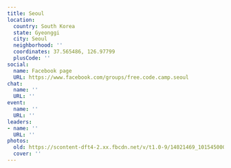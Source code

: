 ```yaml
---
title: Seoul
location:
  country: South Korea
  state: Gyeonggi
  city: Seoul
  neighborhood: ''
  coordinates: 37.565486, 126.97799
  plusCode: ''
social:
  name: Facebook page
  URL: https://www.facebook.com/groups/free.code.camp.seoul
chat:
  name: ''
  URL: ''
event:
  name: ''
  URL: ''
leaders:
- name: ''
  URL: ''
photos:
  old: https://scontent-dft4-2.xx.fbcdn.net/v/t1.0-9/14021469_10154500020307174_4147651691787276444_n.jpg?oh=6f0ff157c671e623171b0745d5a6a154&oe=5956A53C
  cover: ''
---
```

